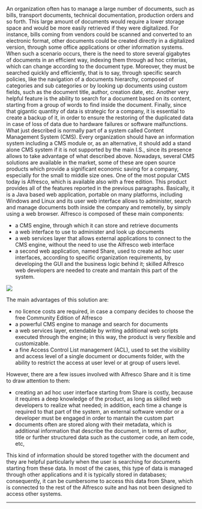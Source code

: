 An organization often has to manage a large number of documents, such as bills, transport documents, technical documentation, production orders and so forth. This large amount of documents would require a lower storage space and would be more easily retrieved if they were digitalized. For instance, bills coming from vendors could be scanned and converted to an electronic format, other documents could be created directly in a digitalized version, through some office applications or other information systems.
When such a scenario occurs, there is the need to store several gigabytes of documents in an efficient way, indexing them through ad hoc criterias, which can change according to the document type.
Moreover, they must be searched quickly and efficiently, that is to say, through specific search policies, like the navigation of a documents hierarchy, composed of categories and sub categories or by looking up documents using custom fields, such as the document title, author, creation date, etc.
Another very helpful feature is the ability to search for a document based on its content, starting from a group of words to find inside the document.
Finally, since that gigantic quantity of data is strategic for a company, it is essential to create a backup of it, in order to ensure the restoring of the duplicated data in case of loss of data due to hardware failures or software malfunctions.
What just described is normally part of a system called Content Management System (CMS).
Every organization should have an information system including a CMS module or, as an alternative, it should add a stand alone CMS system if it is not supported by the main I.S., since its presence allows to take advantage of what described above.
Nowadays, several CMS solutions are available in the market, some of these are open source products which provide a significant economic saving for a company, especially for the small to middle size ones.
One of the most popular CMS today is Alfresco, which is available also with a free edition. This product provides all of the features reported in the previous paragraphs.
Basically, it is a Java based web application, portable on many platforms, including Windows and Linux and its user web interface allows to administer, search and manage documents both inside the company and remotelly, by simply using a web browser.
Alfresco is composed of these main components:

* a CMS engine, through which it can store and retrieve documents
* a web interface to use to administer and look up documents
* a web services layer that allows external applications to connect to the CMS engine, without the need to use the Alfresco web interface
* a second web application, named Share, used to create ad hoc user interfaces, according to specific organization requirements, by developing the GUI and the business logic behind it; skilled Alfresco web developers are needed to create and mantain this part of the system.



![](http://4wsplatform.org/wp-content/plugins../../uploads/media/copiadialfrescousermanual/image03.png)


The main advantages of this solution are:

* no licence costs are required, in case a company decides to choose the free Community Edition of Alfresco
* a powerful CMS engine to manage and search for documents
* a web services layer, extendable by writing additional web scripts executed through the engine; in this way, the product is very flexible and customizable.
* a fine Access Control List management (ACL), used to set the visibility and access level of a single document or documents folder, with the ability to restrict the access at user level or at group of users level.

However, there are a few issues involved with Alfresco Share and it is time to draw attention to them:

* creating an ad hoc user interface starting from Share is costly, because it requires a deep knowledge of the product, as long as skilled web developers to realize what needed; in addition, each time a change is required to that part of the system, an external software vendor or a developer must be engaged in order to mantain the custom part
* documents often are stored along with their metadata, which is additional information that describe the document, in terms of author, title or further structured data such as the customer code, an item code, etc,

This kind of information should be stored together with the document and they are helpful particularly when the user is searching for documents starting from these data.
In most of the cases, this type of data is managed through other applications and it is typically stored in databases; consequently, it can be cumbersome to access this data from Share, which is connected to the rest of the Alfresco suite and has not been designed to access other systems.

                

---


